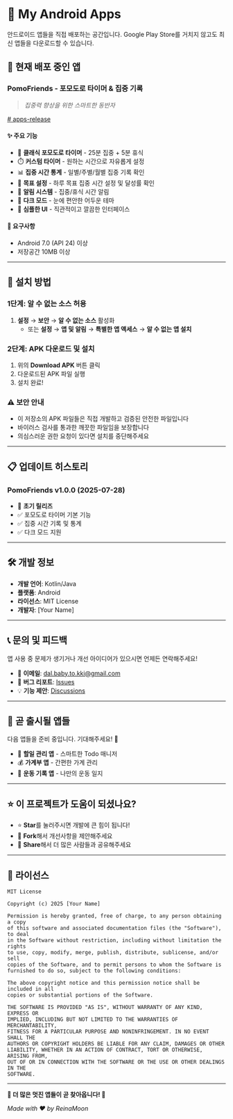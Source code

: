 # 🚀 My Android Apps

안드로이드 앱들을 직접 배포하는 공간입니다. Google Play Store를 거치지 않고도 최신 앱들을 다운로드할 수 있습니다.

## 📱 현재 배포 중인 앱

### PomoFriends - 포모도로 타이머 & 집중 기록
> *집중력 향상을 위한 스마트한 동반자*

[# apps-release](https://github.com/ReinaMoon/apps-release/blob/main/Release/app-pomofriends.apk)

#### ✨ 주요 기능
- 🍅 **클래식 포모도로 타이머** - 25분 집중 + 5분 휴식
- ⏱️ **커스텀 타이머** - 원하는 시간으로 자유롭게 설정
- 📊 **집중 시간 통계** - 일별/주별/월별 집중 기록 확인
- 🎯 **목표 설정** - 하루 목표 집중 시간 설정 및 달성률 확인
- 🔔 **알림 시스템** - 집중/휴식 시간 알림
- 🌙 **다크 모드** - 눈에 편안한 어두운 테마
- 📱 **심플한 UI** - 직관적이고 깔끔한 인터페이스


#### 🔧 요구사항
- Android 7.0 (API 24) 이상
- 저장공간 10MB 이상

---

## 🔄 설치 방법

### 1단계: 알 수 없는 소스 허용
1. **설정** → **보안** → **알 수 없는 소스** 활성화
   - 또는 **설정** → **앱 및 알림** → **특별한 앱 액세스** → **알 수 없는 앱 설치**

### 2단계: APK 다운로드 및 설치
1. 위의 **Download APK** 버튼 클릭
2. 다운로드된 APK 파일 실행
3. 설치 완료!

### ⚠️ 보안 안내
- 이 저장소의 APK 파일들은 직접 개발하고 검증된 안전한 파일입니다
- 바이러스 검사를 통과한 깨끗한 파일임을 보장합니다
- 의심스러운 권한 요청이 있다면 설치를 중단해주세요

---

## 📋 업데이트 히스토리

### PomoFriends v1.0.0 (2025-07-28)
- 🎉 **초기 릴리즈**
- ✅ 포모도로 타이머 기본 기능
- ✅ 집중 시간 기록 및 통계
- ✅ 다크 모드 지원

---

## 🛠️ 개발 정보

- **개발 언어**: Kotlin/Java
- **플랫폼**: Android
- **라이선스**: MIT License
- **개발자**: [Your Name]

---

## 📞 문의 및 피드백

앱 사용 중 문제가 생기거나 개선 아이디어가 있으시면 언제든 연락해주세요!

- 📧 **이메일**: dal.baby.to.kki@gmail.com
- 🐛 **버그 리포트**: [Issues](https://github.com/ReinaMoon/apps-release/issues)
- 💡 **기능 제안**: [Discussions](https://github.com/ReinaMoon/apps-release/discussions)

---

## 🔮 곧 출시될 앱들

다음 앱들을 준비 중입니다. 기대해주세요! 🚀

- 📝 **할일 관리 앱** - 스마트한 Todo 매니저
- 💰 **가계부 앱** - 간편한 가계 관리
- 🏃 **운동 기록 앱** - 나만의 운동 일지

---

## ⭐ 이 프로젝트가 도움이 되셨나요?

- ⭐ **Star**를 눌러주시면 개발에 큰 힘이 됩니다!
- 🔄 **Fork**해서 개선사항을 제안해주세요
- 📢 **Share**해서 더 많은 사람들과 공유해주세요

---

## 📄 라이선스

```
MIT License

Copyright (c) 2025 [Your Name]

Permission is hereby granted, free of charge, to any person obtaining a copy
of this software and associated documentation files (the "Software"), to deal
in the Software without restriction, including without limitation the rights
to use, copy, modify, merge, publish, distribute, sublicense, and/or sell
copies of the Software, and to permit persons to whom the Software is
furnished to do so, subject to the following conditions:

The above copyright notice and this permission notice shall be included in all
copies or substantial portions of the Software.

THE SOFTWARE IS PROVIDED "AS IS", WITHOUT WARRANTY OF ANY KIND, EXPRESS OR
IMPLIED, INCLUDING BUT NOT LIMITED TO THE WARRANTIES OF MERCHANTABILITY,
FITNESS FOR A PARTICULAR PURPOSE AND NONINFRINGEMENT. IN NO EVENT SHALL THE
AUTHORS OR COPYRIGHT HOLDERS BE LIABLE FOR ANY CLAIM, DAMAGES OR OTHER
LIABILITY, WHETHER IN AN ACTION OF CONTRACT, TORT OR OTHERWISE, ARISING FROM,
OUT OF OR IN CONNECTION WITH THE SOFTWARE OR THE USE OR OTHER DEALINGS IN THE
SOFTWARE.
```

---


**🚀 더 많은 멋진 앱들이 곧 찾아옵니다! 🚀**

*Made with ❤️ by ReinaMoon*
